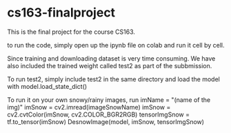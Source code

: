 # cs163-finalproject

This is the final project for the course CS163.

to run the code, simply open up the ipynb file on colab and run it cell by cell. 

Since training and downloading dataset is very time consuming. We have also included the trained weight called test2 as part of the subbmission. 

To run test2, simply include test2 in the same directory and load the model with model.load_state_dict()

To run it on your own snowy/rainy images, run 
imName = "(name of the img)"
imSnow = cv2.imread(imageSnowName)
imSnow = cv2.cvtColor(imSnow, cv2.COLOR_BGR2RGB)
tensorImgSnow = tf.to_tensor(imSnow)
DesnowImage(model, imSnow, tensorImgSnow)

